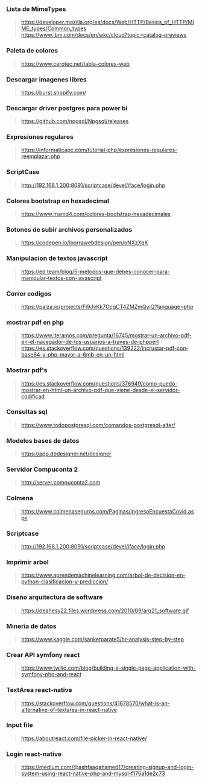 ### Lista de MimeTypes
> https://developer.mozilla.org/es/docs/Web/HTTP/Basics_of_HTTP/MIME_types/Common_types<br>
> https://www.ibm.com/docs/en/wkc/cloud?topic=catalog-previews
### Paleta de colores
> https://www.cerotec.net/tabla-colores-web
### Descargar imagenes libres
>https://burst.shopify.com/
### Descargar driver postgres para power bi
>https://github.com/npgsql/Npgsql/releases
### Expresiones regulares
>https://informaticapc.com/tutorial-php/expresiones-regulares-reemplazar.php
### ScriptCase
> http://192.168.1.200:8091/scriptcase/devel/iface/login.php
### Colores bootstrap en hexadecimal
> https://www.mamd4.com/colores-bootstrap-hexadecimales
### Botones de subir archivos personalizados
> https://codepen.io/iborrawebdesign/pen/oNXzXqK
### Manipulacion de textos javascript
> https://ed.team/blog/5-metodos-que-debes-conocer-para-manipular-textos-con-javascript
### Correr codigos
> https://paiza.io/projects/Fi9JvKk7OcgCT4ZMZmQyiQ?language=php
### mostrar pdf en php
> https://www.iteramos.com/pregunta/16745/mostrar-un-archivo-pdf-en-el-navegador-de-los-usuarios-a-traves-de-phpperl
> https://es.stackoverflow.com/questions/139222/incrustar-pdf-con-base64-y-php-mayor-a-6mb-en-un-html
### Mostrar pdf's
> https://es.stackoverflow.com/questions/376949/como-puedo-mostrar-en-html-un-archivo-pdf-que-viene-desde-el-servidor-codificad
### Consultas sql
> https://www.todopostgresql.com/comandos-postgresql-alter/
### Modelos bases de datos
> https://app.dbdesigner.net/designer
### Servidor Compuconta 2
> http://server.compuconta2.com
### Colmena 
> https://www.colmenaseguros.com/Paginas/IngresoEncuestaCovid.aspx
### Scriptcase
> http://192.168.1.200:8091/scriptcase/devel/iface/login.php
### Imprimir arbol
> https://www.aprendemachinelearning.com/arbol-de-decision-en-python-clasificacion-y-prediccion/
### Diseño arquitectura de software
> https://deahesy22.files.wordpress.com/2010/09/arq21_software.gif
### Mineria de datos
> https://www.kaggle.com/sanketparate5/hr-analysis-step-by-step
### Crear API symfony react
>https://www.twilio.com/blog/building-a-single-page-application-with-symfony-php-and-react
### TextArea react-native
> https://stackoverflow.com/questions/41678570/what-is-an-alternative-of-textarea-in-react-native
### Input file
> https://aboutreact.com/file-picker-in-react-native/
### Login react-native
> https://medium.com/@ashfaaqahamed17/creating-signup-and-login-system-using-react-native-php-and-mysql-f176a1de2c73
